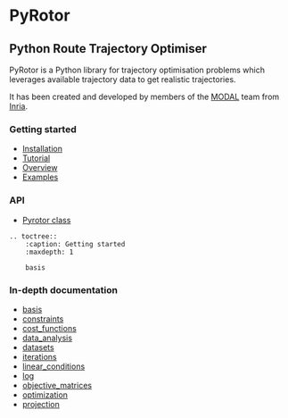 [//]: # (To create the doc, run the following command: make html)
[//]: # (To write beautiful markdown: https://github.com/adam-p/markdown-here/wiki/Markdown-Cheatsheet)

# PyRotor
## Python Route Trajectory Optimiser

PyRotor is a Python library for trajectory optimisation problems which leverages available trajectory data to get realistic trajectories.

It has been created and developed by members of the [MODAL](https://team.inria.fr/modal/) team from [Inria](https://www.inria.fr).

### Getting started
* [Installation](usage/installation.md)
* [Tutorial](usage/tutorial.md)
* [Overview](usage/overview.md)
* [Examples](usage/features.md)

### API
* [Pyrotor class](pyrotor.md)


```eval_rst
.. toctree::
    :caption: Getting started
    :maxdepth: 1

    basis
```

### In-depth documentation
* [basis](basis.rst)
* [constraints](constraints.md)
* [cost_functions](cost_functions.md)
* [data_analysis](data_analysis.md)
* [datasets](datasets.md)
* [iterations](iterations.md)
* [linear_conditions](linear_conditions.md)
* [log](log.md)
* [objective_matrices](objective_matrices.md)
* [optimization](optimization.md)
* [projection](projection.md)

